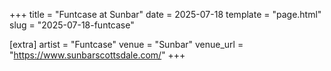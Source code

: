 +++
title = "Funtcase at Sunbar"
date = 2025-07-18
template = "page.html"
slug = "2025-07-18-funtcase"

[extra]
artist = "Funtcase"
venue = "Sunbar"
venue_url = "https://www.sunbarscottsdale.com/"
+++
